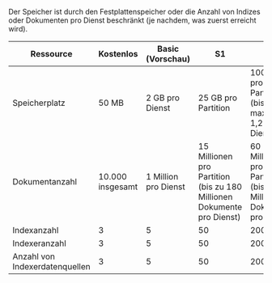 Der Speicher ist durch den Festplattenspeicher oder die Anzahl von Indizes oder Dokumenten pro Dienst beschränkt (je nachdem, was zuerst erreicht wird).

| Ressource | Kostenlos | Basic (Vorschau) | S1 | S2 |
| --- | --- | --- | --- | --- |
| Speicherplatz |50 MB |2 GB pro Dienst |25 GB pro Partition |100 GB pro Partition (bis zu maximal 1,2 TB pro Dienst) |
| Dokumentanzahl |10\.000 insgesamt |1 Million pro Dienst |15 Millionen pro Partition (bis zu 180 Millionen Dokumente pro Dienst) |60 Millionen pro Partition (bis zu 720 Millionen Dokumente pro Dienst) |
| Indexanzahl |3 |5 |50 |200 |
| Indexeranzahl |3 |5 |50 |200 |
| Anzahl von Indexerdatenquellen |3 |5 |50 |200 |

<!---HONumber=AcomDC_0601_2016-->